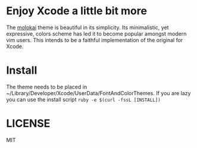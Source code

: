 # Enjoy Xcode a little bit more
The [molokai](https://github.com/tomasr/molokai) theme is beautiful in its simplicity. Its
minimalistic, yet expressive, colors scheme has led it to become popular amongst modern vim users. 
This intends to be a faithful implementation of the original for Xcode.

# Install

The theme needs to be placed in ~/Library/Developer/Xcode/UserData/FontAndColorThemes.
If you are lazy you can use the install script  `ruby -e $(curl -fssL [INSTALL])`

# LICENSE
MIT


